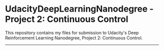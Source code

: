 # UdacityDeepLearningNanodegree - Project 2: Continuous Control

This repository contains my files for submission to Udacity's Deep Reinforcement Learning Nanodegree, Project 2: Continuous Control. 

-------

